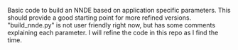 Basic code to build an NNDE based on application specific parameters. This should provide a good starting point for more refined versions. "build_nnde.py" is not user friendly right now, but has some comments explaining each parameter. I will refine the code in this repo as I find the time.
